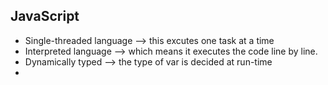 ## JavaScript
* Single-threaded language --> this excutes one task at a time
* Interpreted language --> which means it executes the code line by line.
* Dynamically typed --> the type of var is decided at run-time
* 
